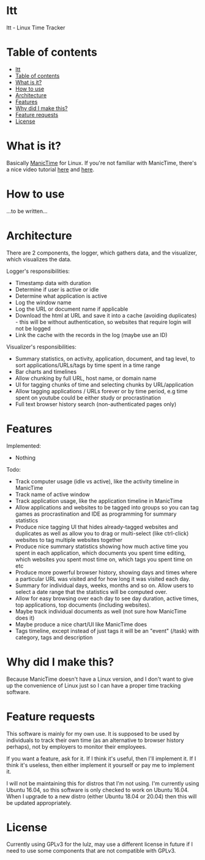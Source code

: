 # ltt
ltt - Linux Time Tracker 

# Table of contents
- [ltt](#ltt)
- [Table of contents](#table-of-contents)
- [What is it?](#what-is-it)
- [How to use](#how-to-use)
- [Architecture](#architecture)
- [Features](#features)
- [Why did I make this?](#why-did-i-make-this)
- [Feature requests](#feature-requests)
- [License](#license)

# What is it?

Basically [ManicTime](https://www.manictime.com) for Linux. If you're not familiar with ManicTime, there's a nice video tutorial [here](https://www.youtube.com/watch?v=3lBCzW9P5mY) and [here](https://www.youtube.com/watch?v=A-Wp24Lr37k).

# How to use

...to be written...

# Architecture

There are 2 components, the logger, which gathers data, and the visualizer, which visualizes the data. 

Logger's responsibilities:

- Timestamp data with duration
- Determine if user is active or idle 
- Determine what application is active
- Log the window name
- Log the URL or document name if applicable
- Download the html at URL and save it into a cache (avoiding duplicates) - this will be without authentication, so websites that require login will not be logged
- Link the cache with the records in the log (maybe use an ID)

Visualizer's responsibilities: 

- Summary statistics, on activity, application, document, and tag level, to sort applications/URLs/tags by time spent in a time range
- Bar charts and timelines
- Allow chunking by full URL, host name, or domain name
- UI for tagging chunks of time and selecting chunks by URL/application 
- Allow tagging applications / URLs forever or by time period, e.g time spent on youtube could be either study or procrastination
- Full text browser history search (non-authenticated pages only)

# Features 

Implemented:

- Nothing

Todo:

- Track computer usage (idle vs active), like the activity timeline in ManicTime
- Track name of active window
- Track application usage, like the application timeline in ManicTime
- Allow applications and websites to be tagged into groups so you can tag games as procrastination and IDE as programming for summary statistics
- Produce nice tagging UI that hides already-tagged websites and duplicates as well as allow you to drag or multi-select (like ctrl-click) websites to tag multiple websites together
- Produce nice summary statistics showing how much active time you spent in each application, which documents you spent time editing, which websites you spent most time on, which tags you spent time on etc
- Produce more powerful browser history, showing days and times where a particular URL was visited and for how long it was visited each day. 
- Summary for individual days, weeks, months and so on. Allow users to select a date range that the statistics will be computed over. 
- Allow for easy browsing over each day to see day duration, active times, top applications, top documents (including websites). 
- Maybe track individual documents as well (not sure how ManicTime does it)
- Maybe produce a nice chart/UI like ManicTime does
- Tags timeline, except instead of just tags it will be an "event" (/task) with category, tags and description


# Why did I make this? 

Because ManicTime doesn't have a Linux version, and I don't want to give up the convenience of Linux just so I can have a proper time tracking software. 

# Feature requests

This software is mainly for my own use. It is supposed to be used by individuals to track their own time (as an alternative to browser history perhaps), not by employers to monitor their employees.  

If you want a feature, ask for it. If I think it's useful, then I'll implement it. If I think it's useless, then either implement it yourself or pay me to implement it. 

I will not be maintaining this for distros that I'm not using. I'm currently using Ubuntu 16.04, so this software is only checked to work on Ubuntu 16.04. When I upgrade to a new distro (either Ubuntu 18.04 or 20.04) then this will be updated appropriately. 

# License

Currently using GPLv3 for the lulz, may use a different license in future if I need to use some components that are not compatible with GPLv3. 

